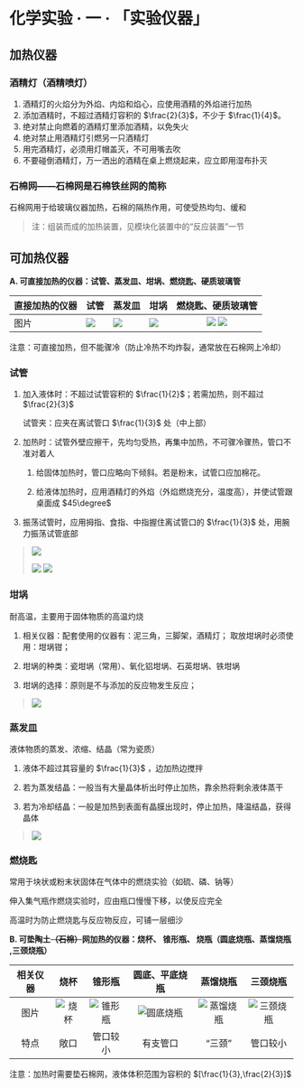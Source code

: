 # 化学实验 · 一 · 「实验仪器」

## 加热仪器

### 酒精灯（酒精喷灯）

1. 酒精灯的火焰分为外焰、内焰和焰心，应使用酒精的外焰进行加热
2. 添加酒精时，不超过酒精灯容积的 $\frac{2}{3}$，不少于 $\frac{1}{4}$。
3. 绝对禁止向燃着的酒精灯里添加酒精，以免失火
4. 绝对禁止用酒精灯引燃另一只酒精灯
5. 用完酒精灯，必须用灯帽盖灭，不可用嘴去吹
6. 不要碰倒酒精灯，万一洒出的酒精在桌上燃烧起来，应立即用湿布扑灭 

### 石棉网——石棉网是石棉铁丝网的简称

石棉网用于给玻璃仪器加热，石棉的隔热作用，可使受热均匀、缓和

> 注：组装而成的加热装置，见模块化装置中的“反应装置”一节

## 可加热仪器

**A. 可直接加热的仪器：试管、蒸发皿、坩埚、燃烧匙、硬质玻璃管**

| 直接加热的仪器 | 试管                  | 蒸发皿                          | 坩埚                            |                                     燃烧匙、硬质玻璃管                                     |
| -------------- | --------------------- | ------------------------------- | ------------------------------- | :----------------------------------------------------------------------------------------: |
| 图片           | <img src="images/1.2.jpg" /> | <img src="images/clip_image004.jpg" /> | <img src="images/clip_image006.jpg" /> | <img src="images/clip_image008.jpg" /> <img src="images/image-20230906200028674-1694001632562-28.png" /> |

注意：可直接加热，但不能骤冷（防止冷热不均炸裂，通常放在石棉网上冷却）

### 试管

1. 加入液体时：不超过试管容积的 $\frac{1}{2}$；若需加热，则不超过 $\frac{2}{3}$

    试管夹：应夹在离试管口 $\frac{1}{3}$ 处（中上部）

2. 加热时：试管外壁应擦干，先均匀受热，再集中加热，不可骤冷骤热，管口不准对着人

    1. 给固体加热时，管口应略向下倾斜。若是粉末，试管口应加棉花。

    2. 给液体加热时，应用酒精灯的外焰（外焰燃烧充分，温度高），并使试管跟桌面成 $45\degree$

3. 振荡试管时，应用拇指、食指、中指握住离试管口的 $\frac{1}{3}$ 处，用腕力振荡试管底部

> <img src="images/clip_image002-1694000728695-8.jpg" />
>
> <img src="images/clip_image007.jpg" /> <img src="images/clip_image009.jpg" /> 

### 坩埚

耐高温，主要用于固体物质的高温灼烧

1. 相关仪器：配套使用的仪器有：泥三角，三脚架，酒精灯； 取放坩埚时必须使用：坩埚钳；

2. 坩埚的种类：瓷坩埚（常用）、氧化铝坩埚、石英坩埚、铁坩埚

3. 坩埚的选择：原则是不与添加的反应物发生反应；

> <img src="images/clip_image006.jpg" />

### 蒸发皿

液体物质的蒸发、浓缩、结晶（常为瓷质）

1. 液体不超过其容量的 $\frac{1}{3}$ ，边加热边搅拌

2. 若为蒸发结晶：一般当有大量晶体析出时停止加热，靠余热将剩余液体蒸干

3. 若为冷却结晶：一般是加热到表面有晶膜出现时，停止加热，降温结晶，获得晶体

> <img src="images/clip_image006-1694001077244-22.jpg" />

### 燃烧匙

常用于块状或粉末状固体在气体中的燃烧实验（如硫、磷、钠等）

伸入集气瓶作燃烧实验时，应由瓶口慢慢下移，以使反应完全

高温时为防止燃烧匙与反应物反应，可铺一层细沙

**B. 可垫陶土~~（石棉）~~网加热的仪器：烧杯、 锥形瓶、 烧瓶（圆底烧瓶、蒸馏烧瓶 ,三颈烧瓶）**

| 相关仪器 |                烧杯                 |               锥形瓶               |           圆底、平底烧瓶           |              蒸馏烧瓶              |              三颈烧瓶              |
| :------: | :-----------------------: | :--------------------------------: | :------------: | :--------------------------------: | :--------------------------------: |
|   图片   | <img alt="烧杯" src="/images/7.7.png"/> |<img alt="锥形瓶" src="/images/7.8.png"/>|<img alt="圆底烧瓶" src="/images/7.9.png"/>|<img alt="蒸馏烧瓶" src="/images/7.10.png"/>|<img alt="三颈烧瓶" src="/images/7.11.png"/>|
|   特点   |                敞口                 |              管口较小              |              有支管口              |               “三颈”               |              管口较小              |

注意：加热时需要垫石棉网，液体体积范围为容积的 $[\frac{1}{3},\frac{2}{3}]$
